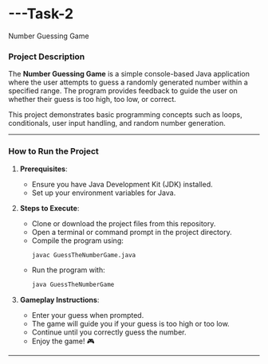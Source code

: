 # ---Task-2
Number Guessing Game

### **Project Description**
The **Number Guessing Game** is a simple console-based Java application where the user attempts to guess a randomly generated number within a specified range. The program provides feedback to guide the user on whether their guess is too high, too low, or correct.

This project demonstrates basic programming concepts such as loops, conditionals, user input handling, and random number generation.

---

### **How to Run the Project**
1. **Prerequisites**:
   - Ensure you have Java Development Kit (JDK) installed.
   - Set up your environment variables for Java.

2. **Steps to Execute**:
   - Clone or download the project files from this repository.
   - Open a terminal or command prompt in the project directory.
   - Compile the program using:
     ```bash
     javac GuessTheNumberGame.java
     ```
   - Run the program with:
     ```bash
     java GuessTheNumberGame
     ```

3. **Gameplay Instructions**:
   - Enter your guess when prompted.
   - The game will guide you if your guess is too high or too low.
   - Continue until you correctly guess the number.
   - Enjoy the game! 🎮

---


